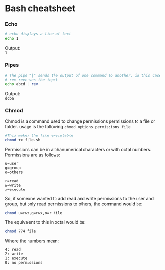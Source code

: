 # Bash cheatsheet

### Echo
```bash
# echo displays a line of text
echo 1
```
Output:<br>
`1`

### Pipes
```bash
# The pipe "|" sends the output of one command to another, in this case, it sends the output of echo to rev
# rev reverses the input
echo abcd | rev
```
Output:<br>
`dcba`

### Chmod
Chmod is a command used to change permissions permissions to a file or folder. usage is the following
`chmod options permissions file`
```bash
#This makes the file executable
chmod +x file.sh
```
Permissions can be in alphanumerical characters or with octal numbers. Permissions are as follows:
```
u=user
g=group
o=others

r=read
w=write
x=execute
```
So, if someone wanted to add read and write permissions to the user and group, but only read permissions to others, the command would be:
```Bash
chmod u=rwx,g=rwx,o=r file
```
The equivalent to this in octal would be:
```Bash
chmod 774 file
```
Where the numbers mean:
```
4: read
2: write
1: execute
0: no permissions
```
